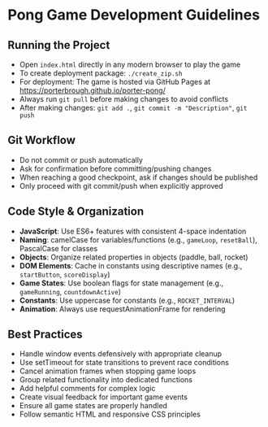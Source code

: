 # Pong Game Development Guidelines

## Running the Project
- Open `index.html` directly in any modern browser to play the game
- To create deployment package: `./create_zip.sh`
- For deployment: The game is hosted via GitHub Pages at https://porterbrough.github.io/porter-pong/
- Always run `git pull` before making changes to avoid conflicts
- After making changes: `git add .`, `git commit -m "Description"`, `git push`

## Git Workflow
- Do not commit or push automatically
- Ask for confirmation before committing/pushing changes
- When reaching a good checkpoint, ask if changes should be published
- Only proceed with git commit/push when explicitly approved

## Code Style & Organization
- **JavaScript**: Use ES6+ features with consistent 4-space indentation
- **Naming**: camelCase for variables/functions (e.g., `gameLoop`, `resetBall`), PascalCase for classes
- **Objects**: Organize related properties in objects (paddle, ball, rocket)
- **DOM Elements**: Cache in constants using descriptive names (e.g., `startButton`, `scoreDisplay`)
- **Game States**: Use boolean flags for state management (e.g., `gameRunning`, `countdownActive`)
- **Constants**: Use uppercase for constants (e.g., `ROCKET_INTERVAL`)
- **Animation**: Always use requestAnimationFrame for rendering

## Best Practices
- Handle window events defensively with appropriate cleanup
- Use setTimeout for state transitions to prevent race conditions
- Cancel animation frames when stopping game loops
- Group related functionality into dedicated functions
- Add helpful comments for complex logic
- Create visual feedback for important game events
- Ensure all game states are properly handled
- Follow semantic HTML and responsive CSS principles